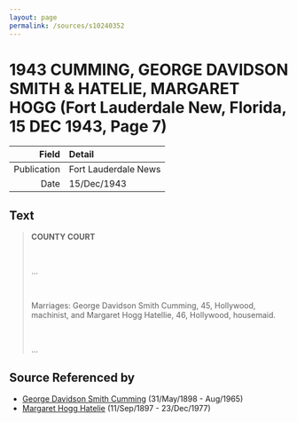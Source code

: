 ```yaml
---
layout: page
permalink: /sources/s10240352
---
```


# 1943 CUMMING, GEORGE DAVIDSON SMITH & HATELIE, MARGARET HOGG (Fort Lauderdale New, Florida, 15 DEC 1943, Page 7)

Field | Detail
---:|:---
Publication | Fort Lauderdale News
Date | 15/Dec/1943

## Text

> **COUNTY COURT**
>
> <br/>
>
> ...
>
> <br/>
>
> Marriages: George Davidson Smith Cumming, 45, Hollywood, machinist, and Margaret Hogg Hatellie, 46, Hollywood, housemaid.
>
> <br/>
>
> ...
>

## Source Referenced by

* [George Davidson Smith Cumming](../people/@13773669@-george-davidson-smith-cumming-b1898-5-31-d1965-8.md) (31/May/1898 - Aug/1965)
* [Margaret Hogg Hatelie](../people/@43723296@-margaret-hogg-hatelie-b1897-9-11-d1977-12-23.md) (11/Sep/1897 - 23/Dec/1977)
